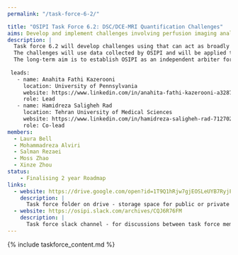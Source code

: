 ```yaml
---
permalink: "/task-force-6-2/"

title: "OSIPI Task Force 6.2: DSC/DCE-MRI Quantification Challenges"
aims: Develop and implement challenges involving perfusion imaging analysis
description: |
  Task force 6.2 will develop challenges using that can act as broadly recognised benchmarks for perfusion software. This will include the development of metrics that quantify the performance of a perfusion analysis tool (eg. bias and precision on DROs, agreement with reference methods in-vivo, reproducibility on in-vivo data, processing time, etc).
  The challenges will use data collected by OSIPI and will be applied to the software tools listed in OSIPI in order to establish a set of benchmarks. 
  The long-term aim is to establish OSIPI as an independent arbiter for software solutions in perfusion imaging. 
 
 leads:
   - name: Anahita Fathi Kazerooni
     location: University of Pennsylvania
     website: https://www.linkedin.com/in/anahita-fathi-kazerooni-a3287238/
     role: Lead    
   - name: Hamidreza Saligheh Rad
     location: Tehran University of Medical Sciences
     website: https://www.linkedin.com/in/hamidreza-saligheh-rad-7127021a/
     role: Co-lead
members:
  - Laura Bell
  - Mohammadreza Alviri
  - Salman Rezaei
  - Moss Zhao
  - Xinze Zhou 
status:
    - Finalising 2 year Roadmap
links:
  - website: https://drive.google.com/open?id=1T9Q1hRjw7gjEOSLeUYB7RyjFLHaEfgpp
    description: |
      Task force folder on drive - storage space for public or private documents developed by the task force.
  - website: https://osipi.slack.com/archives/CQJ6R76FM
    description: |
      Task force slack channel - for discussions between task force members.
---
```


{% include taskforce_content.md %}
<!--- Please include your task force contents below, free formatting -->
